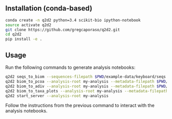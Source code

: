 

## Installation (conda-based)

```bash
conda create -n q2d2 python=3.4 scikit-bio ipython-notebook
source activate q2d2
git clone https://github.com/gregcaporaso/q2d2.git
cd q2d2
pip install -e .
```

## Usage

Run the following commands to generate analysis notebooks:

```bash
q2d2 seqs_to_biom --sequences-filepath $PWD/example-data/keyboard/seqs.fna --analysis-root my-analysis
q2d2 biom_to_pcoa --analysis-root my-analysis --metadata-filepath $PWD/example-data/keyboard/sample-md.tsv --color-by Subject
q2d2 biom_to_adiv --analysis-root my-analysis --metadata-filepath $PWD/example-data/keyboard/sample-md.tsv --collated-alpha-filepath $PWD/example-data/keyboard/q191/faith-pd-collated.tsv
q2d2 biom_to_taxa_plots --analysis-root my-analysis --metadata-filepath $PWD/example-data/keyboard/sample-md.tsv --otu-metadata-filepath $PWD/example-data/keyboard/q191/otu-md.tsv --otu-table-filepath $PWD/example-data/keyboard/q191/otu-table.tsv
q2d2 start_server --analysis-root my-analysis
```

Follow the instructions from the previous command to interact with the analysis notebooks.
